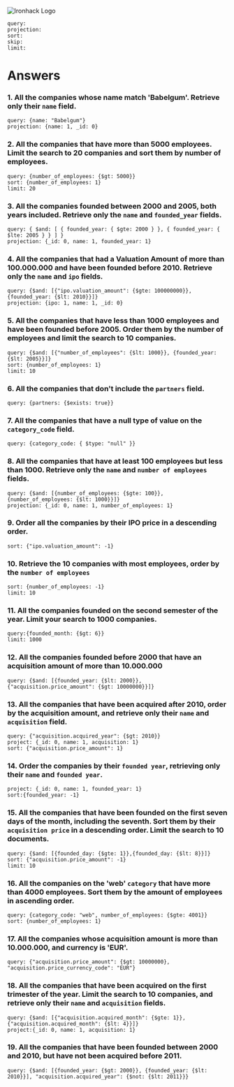 ![Ironhack Logo](https://i.imgur.com/1QgrNNw.png)

```
query:
projection:
sort:
skip:
limit:
```

# Answers

### 1. All the companies whose name match 'Babelgum'. Retrieve only their `name` field.

```
query: {name: "Babelgum"}
projection: {name: 1, _id: 0}
```

### 2. All the companies that have more than 5000 employees. Limit the search to 20 companies and sort them by **number of employees**.

```
query: {number_of_employees: {$gt: 5000}}
sort: {number_of_employees: 1}
limit: 20
```

### 3. All the companies founded between 2000 and 2005, both years included. Retrieve only the `name` and `founded_year` fields.

```
query: { $and: [ { founded_year: { $gte: 2000 } }, { founded_year: { $lte: 2005 } } ] }
projection: {_id: 0, name: 1, founded_year: 1}
```

### 4. All the companies that had a Valuation Amount of more than 100.000.000 and have been founded before 2010. Retrieve only the `name` and `ipo` fields.

```
query: {$and: [{"ipo.valuation_amount": {$gte: 100000000}},{founded_year: {$lt: 2010}}]}
projection: {ipo: 1, name: 1, _id: 0}
```

### 5. All the companies that have less than 1000 employees and have been founded before 2005. Order them by the number of employees and limit the search to 10 companies.

```
query: {$and: [{"number_of_employees": {$lt: 1000}}, {founded_year: {$lt: 2005}}]}
sort: {number_of_employees: 1}
limit: 10
```

### 6. All the companies that don't include the `partners` field.

```
query: {partners: {$exists: true}}
```

### 7. All the companies that have a null type of value on the `category_code` field.

```
query: {category_code: { $type: "null" }}
```

### 8. All the companies that have at least 100 employees but less than 1000. Retrieve only the `name` and `number of employees` fields.

```
query: {$and: [{number_of_employees: {$gte: 100}}, {number_of_employees: {$lt: 1000}}]}
projection: {_id: 0, name: 1, number_of_employees: 1}
```

### 9. Order all the companies by their IPO price in a descending order.

```
sort: {"ipo.valuation_amount": -1}
```

### 10. Retrieve the 10 companies with most employees, order by the `number of employees`

```
sort: {number_of_employees: -1}
limit: 10
```

### 11. All the companies founded on the second semester of the year. Limit your search to 1000 companies.

```
query:{founded_month: {$gt: 6}}
limit: 1000
```

### 12. All the companies founded before 2000 that have an acquisition amount of more than 10.000.000

```
query: {$and: [{founded_year: {$lt: 2000}},{"acquisition.price_amount": {$gt: 10000000}}]}
```

### 13. All the companies that have been acquired after 2010, order by the acquisition amount, and retrieve only their `name` and `acquisition` field.

```
query: {"acquisition.acquired_year": {$gt: 2010}}
project: {_id: 0, name: 1, acquisition: 1}
sort: {"acquisition.price_amount": 1}
```

### 14. Order the companies by their `founded year`, retrieving only their `name` and `founded year`.

```
project: {_id: 0, name: 1, founded_year: 1}
sort:{founded_year: -1}
```

### 15. All the companies that have been founded on the first seven days of the month, including the seventh. Sort them by their `acquisition price` in a descending order. Limit the search to 10 documents.

```
query: {$and: [{founded_day: {$gte: 1}},{founded_day: {$lt: 8}}]}
sort: {"acquisition.price_amount": -1}
limit: 10
```

### 16. All the companies on the 'web' `category` that have more than 4000 employees. Sort them by the amount of employees in ascending order.

```
query: {category_code: "web", number_of_employees: {$gte: 4001}}
sort: {number_of_employees: 1}
```

### 17. All the companies whose acquisition amount is more than 10.000.000, and currency is 'EUR'.

```
query: {"acquisition.price_amount": {$gt: 10000000}, "acquisition.price_currency_code": "EUR"}
```

### 18. All the companies that have been acquired on the first trimester of the year. Limit the search to 10 companies, and retrieve only their `name` and `acquisition` fields.

```
query: {$and: [{"acquisition.acquired_month": {$gte: 1}}, {"acquisition.acquired_month": {$lt: 4}}]}
project:{_id: 0, name: 1, acquisition: 1}
```

### 19. All the companies that have been founded between 2000 and 2010, but have not been acquired before 2011.

```
query: {$and: [{founded_year: {$gt: 2000}}, {founded_year: {$lt: 2010}}], "acquisition.acquired_year": {$not: {$lt: 2011}}}
```
